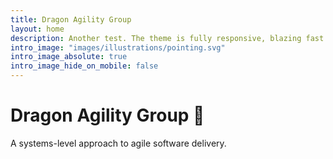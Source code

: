 ```yaml
---
title: Dragon Agility Group
layout: home
description: Another test. The theme is fully responsive, blazing fast and artfully illustrated.
intro_image: "images/illustrations/pointing.svg"
intro_image_absolute: true
intro_image_hide_on_mobile: false
---
```


# Dragon Agility Group 🐉

A systems-level approach to agile software delivery.
